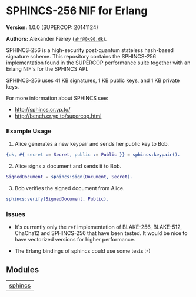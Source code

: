 

# SPHINCS-256 NIF for Erlang #

__Version:__ 1.0.0 (SUPERCOP: 20141124)

__Authors:__ Alexander Færøy ([`ahf@0x90.dk`](mailto:ahf@0x90.dk)).

SPHINCS-256 is a high-security post-quantum stateless hash-based signature
scheme. This repository contains the SPHINCS-256 implementation found in the
SUPERCOP performance suite together with an Erlang NIF's for the SPHINCS API.

SPHINCS-256 uses 41 KB signatures, 1 KB public keys, and 1 KB private keys.

For more information about SPHINCS see:

- http://sphincs.cr.yp.to/
- http://bench.cr.yp.to/supercop.html


### <a name="Example_Usage">Example Usage</a> ###

1. Alice generates a new keypair and sends her public key to Bob.

```erlang
{ok, #{ secret := Secret, public := Public }} = sphincs:keypair().
```

2. Alice signs a document and sends it to Bob.

```erlang
SignedDocument = sphincs:sign(Document, Secret).
```

3. Bob verifies the signed document from Alice.

```erlang
sphincs:verify(SignedDocument, Public).
```


### <a name="Issues">Issues</a> ###

- It's currently only the `ref` implementation of BLAKE-256,
BLAKE-512, ChaCha12 and SPHINCS-256 that have been tested. It would be nice
to have vectorized versions for higher performance.

- The Erlang bindings of sphincs could use some tests :-)


## Modules ##


<table width="100%" border="0" summary="list of modules">
<tr><td><a href="sphincs.md" class="module">sphincs</a></td></tr></table>

